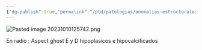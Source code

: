 ```yaml
---
{"dg-publish":true,"permalink":"/ptd/patologias/anomalias-estructurales/odontodisplasia-regional/"}
---
```


![Pasted image 20231010125742.png](/img/user/Cirugia%20Bucal%20I/Medias/Pasted%20image%2020231010125742.png)

En radio : Aspect ghost 
E y D hipoplasicos e hipocalcificados